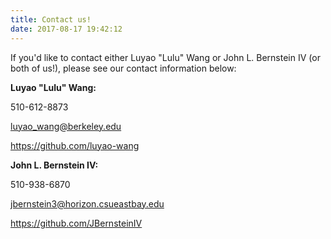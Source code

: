 ```yaml
---
title: Contact us!
date: 2017-08-17 19:42:12
---
```


If you'd like to contact either Luyao "Lulu" Wang or John L. Bernstein IV (or both of us!), please see our contact information below:

**Luyao "Lulu" Wang:**

510-612-8873

luyao_wang@berkeley.edu

https://github.com/luyao-wang

**John L. Bernstein IV:**

510-938-6870

jbernstein3@horizon.csueastbay.edu

https://github.com/JBernsteinIV